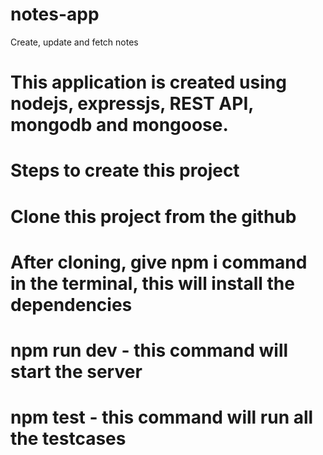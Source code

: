 # notes-app
Create, update and fetch notes 

# This application is created using nodejs, expressjs, REST API, mongodb and mongoose.

# Steps to create this project
# Clone this project from the github
# After cloning, give npm i command in the terminal, this will install the dependencies
# npm run dev - this command will start the server
# npm test - this command will run all the testcases

